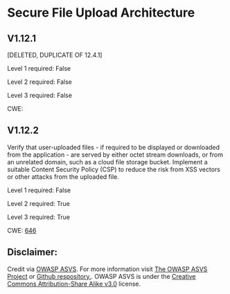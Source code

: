 #  Secure File Upload Architecture
## V1.12.1
[DELETED, DUPLICATE OF 12.4.1]
Level 1 required: False
Level 2 required: False
Level 3 required: False
CWE: [](https://cwe.mitre.org/data/definitions/)
## V1.12.2
Verify that user-uploaded files - if required to be displayed or downloaded from the application - are served by either octet stream downloads, or from an unrelated domain, such as a cloud file storage bucket. Implement a suitable Content Security Policy (CSP) to reduce the risk from XSS vectors or other attacks from the uploaded file.
Level 1 required: False
Level 2 required: True
Level 3 required: True
CWE: [646](https://cwe.mitre.org/data/definitions/646)

## Disclaimer:
Credit via [OWASP ASVS](https://owasp.org/www-project-application-security-verification-standard/). For more information visit [The OWASP ASVS Project](https://owasp.org/www-project-application-security-verification-standard/) or [Github respository.](https://github.com/OWASP/ASVS). OWASP ASVS is under the [Creative Commons Attribution-Share Alike v3.0](https://creativecommons.org/licenses/by-sa/3.0/) license.
